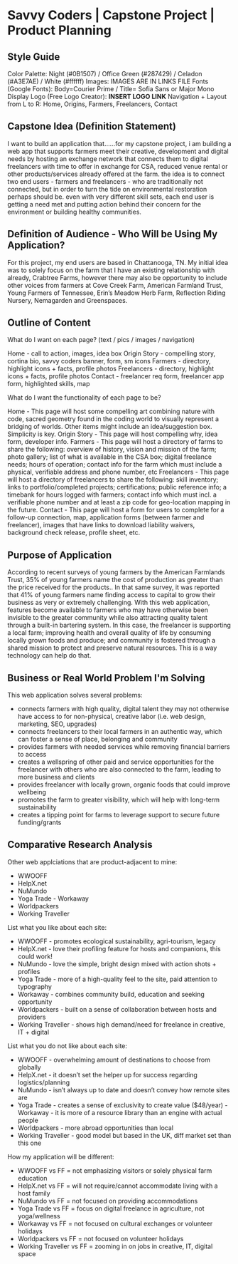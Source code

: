 # Savvy Coders | Capstone Project | Product Planning

## Style Guide

Color Palette: Night (#0B1507) / Office Green (#287429) / Celadon (#A3E7AE) / White (#ffffff) 
Images: IMAGES ARE IN LINKS FILE
Fonts (Google Fonts): Body=Courier Prime / Title= Sofia Sans or Major Mono Display
Logo (Free Logo Creator): **INSERT LOGO LINK**
Navigation + Layout from L to R: Home, Origins, Farmers, Freelancers, Contact

## Capstone Idea (Definition Statement)

I want to build an application that……for my capstone project, i am building a web app that supports farmers meet their creative, development and digital needs by hosting an exchange network that connects them to digital freelancers with time to offer in exchange for CSA, reduced venue rental or other products/services already offered at the farm. the idea is to connect two end users - farmers and freelancers - who are traditionally not connected, but in order to turn the tide on environmental restoration perhaps should be. even with very different skill sets, each end user is getting a need met and putting action behind their concern for the environment or building healthy communities.


## Definition of Audience - Who Will be Using My Application?

For this project, my end users are based in Chattanooga, TN. My initial idea was to solely focus on the farm that I have an existing relationship with already, Crabtree Farms, however there may also be opportunity to include other voices from farmers at Cove Creek Farm, American Farmland Trust, Young Farmers of Tennessee, Erin’s Meadow Herb Farm, Reflection Riding Nursery, Nemagarden and Greenspaces.

## Outline of Content

What do I want on each page?  (text / pics / images / navigation)

Home - call to action, images, idea box 
Origin Story - compelling story, cortina bio, savvy coders banner, form, sm icons
Farmers - directory, highlight icons + facts, profile photos
Freelancers - directory, highlight icons + facts, profile photos
Contact - freelancer req form, freelancer app form, highlighted skills, map

What do I want the functionality of each page to be?

Home - This page will host some compelling art combining nature with code, sacred geometry found in the coding world to visually represent a bridging of worlds. Other items might include an idea/suggestion box. Simplicity is key.
Origin Story - This page will host compelling why, idea form, developer info.
Farmers - This page will host a directory of farms to share the following: overview of history, vision and mission of the farm; photo gallery; list of what is available in the CSA box; digital freelance needs; hours of operation; contact info for the farm which must include a physical, verifiable address and phone number, etc
Freelancers - This page will host a directory of freelancers to share the following: skill inventory; links to portfolio/completed projects; certifications; public reference info; a timebank for hours logged with farmers; contact info which must incl.  a verifiable phone number and at least a zip code for geo-location mapping in the future.
Contact - This page will host a form for users to complete for a follow-up connection, map, application forms (between farmer and freelancer), images that have links to download liability waivers, background check release, profile sheet, etc.

## Purpose of Application 

According to recent surveys of young farmers by the American Farmlands Trust, 35% of young farmers name the cost of production as greater than the price received for the products.. In that same survey, it was reported that 41% of young farmers name finding access to capital to grow their business as very or extremely challenging. With this web application, features become available to farmers who may have otherwise been invisible to the greater community while also attracting quality talent through a built-in bartering system. In this case, the freelancer is supporting a local farm; improving health and overall quality of life by consuming locally grown foods and produce; and community is fostered through a shared mission to protect and preserve natural resources. This is a way technology can help do that. 

## Business or Real World Problem I'm Solving 

This web application solves several problems: 

- connects farmers with high quality, digital talent they may not otherwise have access to for non-physical, creative labor (i.e. web design, marketing, SEO, upgrades)
- connects freelancers to their local farmers in an authentic way, which can foster a sense of place, belonging and community 
- provides farmers with needed services while removing financial barriers to access
- creates a wellspring of other paid and service opportunities for the freelancer with others who are also connected to the farm, leading to more business and clients
- provides freelancer with locally grown, organic foods that could improve wellbeing
- promotes the farm to greater visibility, which will help with long-term sustainability
- creates a tipping point for farms to leverage support to secure future funding/grants

## Comparative Research Analysis 

Other web applciations that are product-adjacent to mine: 

- WWOOFF
- HelpX.net
- NuMundo 
- Yoga Trade
‌- Workaway
- Worldpackers
- Working Traveller

List what you like about each site:

- WWOOFF - promotes ecological sustainability, agri-tourism, legacy
- HelpX.net - love their profiling feature for hosts and companions, this could work!
- NuMundo - love the simple, bright design mixed with action shots + profiles
- Yoga Trade - more of a high-quality feel to the site, paid attention to typography
- ‌Workaway - combines community build, education and seeking opportunity
- Worldpackers - built on a sense of collaboration between hosts and providers
- Working Traveller - shows high demand/need for freelance in creative, IT + digital

List what you do not like about each site:

- WWOOFF - overwhelming amount of destinations to choose from globally
- HelpX.net - it doesn’t set the helper up for success regarding logistics/planning
- NuMundo - isn’t always up to date and doesn’t convey how remote sites are
- Yoga Trade - creates a sense of exclusivity to create value ($48/year)
‌- Workaway - it is more of a resource library than an engine with actual people
- Worldpackers - more abroad opportunities than local
- Working Traveller - good model but based in the UK, diff market set than this one

How my application will be different: 

- WWOOFF vs FF = not emphasizing visitors or solely physical farm education
- HelpX.net vs FF = will not require/cannot accommodate living with a host family
- NuMundo vs FF = not focused on providing accommodations
- Yoga Trade vs FF = focus on digital freelance in agriculture, not yoga/wellness
- ‌Workaway vs FF = not focused on cultural exchanges or volunteer holidays
- Worldpackers vs FF = not focused on volunteer holidays 
- Working Traveller vs FF = zooming in on jobs in creative, IT, digital space






